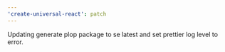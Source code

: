 ```yaml
---
'create-universal-react': patch
---
```


Updating generate plop package to se latest and set prettier log level to error.
